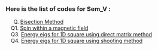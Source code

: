 ### Here is the list of codes for Sem_V :

   Q. [Bisection Method](bisection.py)  
  Q1. [Spin within a magnetic field](Q1_Spin.py)  
  Q3. [Energy eigs for 1D square using direct matrix method](Q3.py)  
  Q4. [Energy eigs for 1D square using shooting method](Q4_Infinite.py)  
